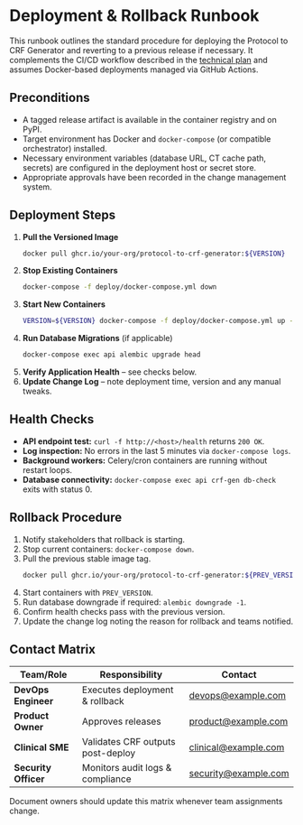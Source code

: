 # Deployment & Rollback Runbook

This runbook outlines the standard procedure for deploying the Protocol to CRF Generator and reverting to a previous release if necessary. It complements the CI/CD workflow described in the [technical plan](../../technical-plan.md) and assumes Docker-based deployments managed via GitHub Actions.

## Preconditions
- A tagged release artifact is available in the container registry and on PyPI.
- Target environment has Docker and `docker-compose` (or compatible orchestrator) installed.
- Necessary environment variables (database URL, CT cache path, secrets) are configured in the deployment host or secret store.
- Appropriate approvals have been recorded in the change management system.

## Deployment Steps
1. **Pull the Versioned Image**
   ```bash
   docker pull ghcr.io/your-org/protocol-to-crf-generator:${VERSION}
   ```
2. **Stop Existing Containers**
   ```bash
   docker-compose -f deploy/docker-compose.yml down
   ```
3. **Start New Containers**
   ```bash
   VERSION=${VERSION} docker-compose -f deploy/docker-compose.yml up -d
   ```
4. **Run Database Migrations** (if applicable)
   ```bash
   docker-compose exec api alembic upgrade head
   ```
5. **Verify Application Health** – see checks below.
6. **Update Change Log** – note deployment time, version and any manual tweaks.

## Health Checks
- **API endpoint test:** `curl -f http://<host>/health` returns `200 OK`.
- **Log inspection:** No errors in the last 5 minutes via `docker-compose logs`.
- **Background workers:** Celery/cron containers are running without restart loops.
- **Database connectivity:** `docker-compose exec api crf-gen db-check` exits with status 0.

## Rollback Procedure
1. Notify stakeholders that rollback is starting.
2. Stop current containers: `docker-compose down`.
3. Pull the previous stable image tag.
   ```bash
   docker pull ghcr.io/your-org/protocol-to-crf-generator:${PREV_VERSION}
   ```
4. Start containers with `PREV_VERSION`.
5. Run database downgrade if required: `alembic downgrade -1`.
6. Confirm health checks pass with the previous version.
7. Update the change log noting the reason for rollback and teams notified.

## Contact Matrix
| Team/Role | Responsibility | Contact |
| --- | --- | --- |
| **DevOps Engineer** | Executes deployment & rollback | devops@example.com |
| **Product Owner** | Approves releases | product@example.com |
| **Clinical SME** | Validates CRF outputs post-deploy | clinical@example.com |
| **Security Officer** | Monitors audit logs & compliance | security@example.com |

Document owners should update this matrix whenever team assignments change.
